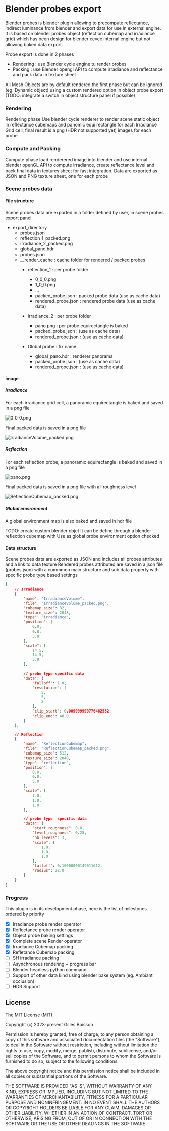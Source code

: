 # Blender probes export

Blender probes is blender plugin allowing to precompute reflectance, indirect luminance from blender and export data for use in external engine. It is based on blender probes object (reflection cubemap and irradiance grid) which has been design for blender eevee internal engine but not allowing baked data export.

Probe export is done in 2 phases
- Rendering : use Blender cycle engine tu render probes
- Packing  : use Blender opengl API to compute irradiance and reflectance and pack data in texture sheet

All Mesh Objects are by default rendered the first phase but can be ignored (eg. Dynamic object) using a custom rendered option in object probe export (TODO: integrate a switch in object structure panel if possible)

### Rendering

Rendering phase Use blender cycle renderer to render scene static object in reflectance cubemaps and panomic equi rectangle for each Irradiance Grid cell, final result is a png (HDR not supported yet) images for each probe

### Compute and Packing

Cumpute phase  load renderered image into blender and use internal blender openGL API to compute irradiance, create reflectance level and pack final data in textures sheet for fast integration. Data are exported as JSON and PNG texture sheet, one for each probe


### Scene probes data

#### File structure

Scene probes data are exported in a folder defined by user, in scene probes export panel.

- export_directory
    - probes.json
    - reflection_1_packed.png
    - irradiance_2_packed.png
    - global_pano.hdr
    - probes.json
    - __render_cache                    : cache folder for rendered / packed probes
        - reflection_1                  : per probe folder
            - 0_0_0.png                 
            - 1_0_0.png                 
            - ...
            - packed_probe.json         : packed probe data (use as cache data)
            - rendered_probe.json       : rendered probe data (use as cache data)

        - irradiance_2                  : per probe folder
            - pano.png                  : per probe equirectangle is baked
            - packed_probe.json         : (use as cache data)
            - rendered_probe.json       : (use as cache data)
        - Global probe                  : fix name
            - global_pano.hdr           : renderer panorama
            - packed_probe.json         : (use as cache data)
            - rendered_probe.json       : (use as cache data)
            

#### image
##### Irradiance

For each irradiance grid cell, a panoramic equirectangle is baked and saved in a png file

![0_0_0.png](./doc/images/0_0_0.png)

Final packed data is saved in a png file

![IrradianceVolume_packed.png](./doc/images/IrradianceVolume_packed.png)

##### Reflection

For each reflection probe, a panoramic equirectangle is baked and saved in a png file

![pano.png](./doc/images/pano.png)

Final packed data is saved in a png file with all roughness level

![ReflectionCubemap_packed.png](./doc/images/ReflectionCubemap_packed.png)

##### Global environment

A global environment map is also baked and saved in hdr file

TODO: create custom blender objet
It can be define through a blender reflection cubemap with Use as global probe environment option checked 

#### Data structure

Scene probes data are exported as JSON and includes all probes attributes and a link to data texture
Rendered probes attributed are saved in a json file (probes.json) with a commmon main structure and sub data property with specific probe type based settings

```json
[
    // Irradiance
    {
        "name": "IrradianceVolume",
        "file": "IrradianceVolume_packed.png",
        "cubemap_size": 32,
        "texture_size": 2048,
        "type": "irradiance",
        "position": [
            0.0,
            0.0,
            5.0
        ],
        "scale": [
            14.5,
            14.5,
            5.0
        ],

        // probe type specific data
        "data": {
            "falloff": 1.0,
            "resolution": [
                5,
                5,
                2
            ],
            "clip_start": 0.009999999776482582,
            "clip_end": 40.0
        }
    },

    // Reflection
    {
        "name": "ReflectionCubemap",
        "file": "ReflectionCubemap_packed.png",
        "cubemap_size": 512,
        "texture_size": 2048,
        "type": "reflection",
        "position": [
            0.0,
            0.0,
            5.0
        ],
        "scale": [
            1.0,
            1.0,
            1.0
        ],

        // probe type  specific data
        "data": {
            "start_roughness": 0.0,
            "level_roughness": 0.25,
            "nb_levels": 3,
            "scale": [
                1.0,
                1.0,
                1.0
            ],
            "falloff": 0.10000000149011612,
            "radius": 22.0
        }
    }
]
```



### Progress

This plugin is in its development phase, here is the list of milestones ordered by priority 

- [X] Irradiance probe render operator
- [X] Reflectance probe render operator
- [X] Object probe baking settings 
- [X] Complete scene Render operator
- [X] Irradiance Cubemap packing
- [X] Refletance Cubemap packing
- [ ] SH irradiance packing
- [ ] Asynchronous rendering + progress bar
- [ ] Blender headless python command
- [ ] Support of other data kind using blender bake system (eg. Ambiant occlusion)
- [ ] HDR Support

## License

The MIT License (MIT)

Copyright (c) 2023-present Gilles Boisson

Permission is hereby granted, free of charge, to any person obtaining a copy
of this software and associated documentation files (the "Software"), to deal
in the Software without restriction, including without limitation the rights
to use, copy, modify, merge, publish, distribute, sublicense, and/or sell
copies of the Software, and to permit persons to whom the Software is
furnished to do so, subject to the following conditions:

The above copyright notice and this permission notice shall be included in all
copies or substantial portions of the Software.

THE SOFTWARE IS PROVIDED "AS IS", WITHOUT WARRANTY OF ANY KIND, EXPRESS OR
IMPLIED, INCLUDING BUT NOT LIMITED TO THE WARRANTIES OF MERCHANTABILITY,
FITNESS FOR A PARTICULAR PURPOSE AND NONINFRINGEMENT. IN NO EVENT SHALL THE
AUTHORS OR COPYRIGHT HOLDERS BE LIABLE FOR ANY CLAIM, DAMAGES OR OTHER
LIABILITY, WHETHER IN AN ACTION OF CONTRACT, TORT OR OTHERWISE, ARISING FROM,
OUT OF OR IN CONNECTION WITH THE SOFTWARE OR THE USE OR OTHER DEALINGS IN THE
SOFTWARE.
